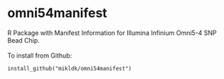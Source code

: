 # omni54manifest
R Package with Manifest Information for Illumina Infinium Omni5-4 SNP Bead Chip. <br><br>
To install from Github: 
```
install_github("mikldk/omni54manifest")
```

